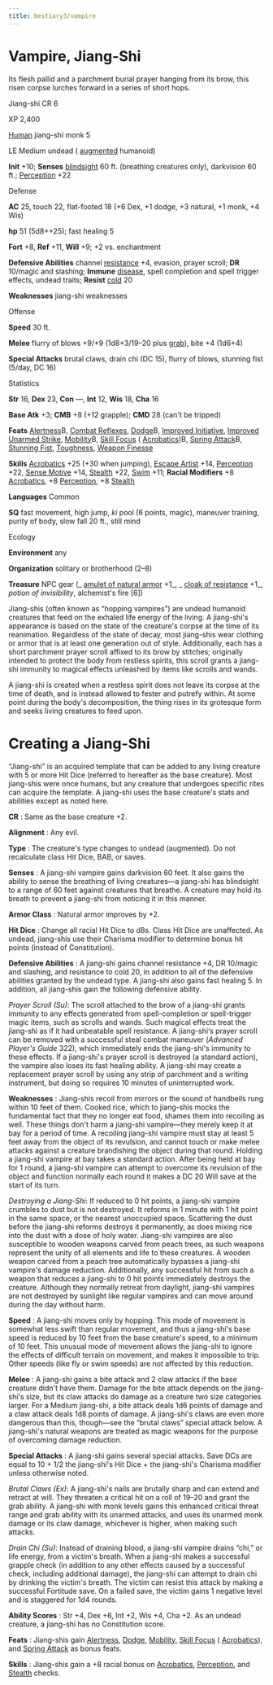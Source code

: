 ```yaml
---
title: bestiary3/vampire
---
```

# Vampire, Jiang-Shi

Its flesh pallid and a parchment burial prayer hanging from its brow, this risen corpse lurches forward in a series of short hops.

Jiang-shi CR 6

XP 2,400

[Human](monster_dir/creatureTypes#_human-subtype) jiang-shi monk 5

LE Medium undead ( [augmented](monsters/creatureTypes#_augmented-subtype) humanoid)

**Init** +10; **Senses** [blindsight](monster_dir/universalMonsterRules#_blindsight) 60 ft. (breathing creatures only), darkvision 60 ft.; [Perception](skills/perception#_perception) +22

Defense

**AC** 25, touch 22, flat-footed 18 (+6 Dex, +1 dodge, +3 natural, +1 monk, +4 Wis)

**hp** 51 (5d8++25); fast healing 5

**Fort** +8, **Ref** +11, **Will** +9; +2 vs. enchantment

**Defensive Abilities** channel [resistance](monster_dir/universalMonsterRules#_resistance) +4, evasion, prayer scroll; **DR** 10/magic and slashing; **Immune** [disease](monster_dir/universalMonsterRules#_disease-(ex-or-su)), spell completion and spell trigger effects, undead traits; **Resist** [cold](monsters/creatureTypes#_cold-subtype) 20

**Weaknesses** jiang-shi weaknesses

Offense

**Speed** 30 ft.

**Melee** flurry of blows +9/+9 (1d8+3/19–20 plus [grab](monster_dir/universalMonsterRules#_grab)), bite +4 (1d6+4)

**Special Attacks** brutal claws, drain chi (DC 15), flurry of blows, stunning fist (5/day, DC 16)

Statistics

**Str** 16, **Dex** 23, **Con** —, **Int** 12, **Wis** 18, **Cha** 16

**Base Atk** +3; **CMB** +8 (+12 grapple); **CMD** 28 (can't be tripped)

**Feats** [Alertness](feats#_alertness)B, [Combat Reflexes](feats#_combat-reflexes), [Dodge](feats#_dodge)B, [Improved Initiative](feats#_improved-initiative), [Improved Unarmed Strike](feats#_improved-unarmed-strike), [Mobility](feats#_mobility)B, [Skill Focus](feats#_skill-focus) ( [Acrobatics](skill_dir/acrobatics#_acrobatics))B, [Spring Attack](feats#_spring-attack)B, [Stunning Fist](classes/monk#_stunning-fist), [Toughness](feats#_toughness), [Weapon Finesse](feats#_weapon-finesse)

**Skills** [Acrobatics](skill_dir/acrobatics#_acrobatics) +25 (+30 when jumping), [Escape Artist](skills/escapeArtist#_escape-artist) +14, [Perception](skill_dir/perception#_perception) +22, [Sense Motive](skills/senseMotive#_sense-motive) +14, [Stealth](skill_dir/stealth#_stealth) +22, [Swim](skills/swim#_swim) +11; **Racial Modifiers** +8 [Acrobatics](skill_dir/acrobatics#_acrobatics), +8 [Perception](skills/perception#_perception), +8 [Stealth](skill_dir/stealth#_stealth)

**Languages** Common

**SQ** fast movement, high jump, _ki_ pool (6 points, magic), maneuver training, purity of body, slow fall 20 ft., still mind

Ecology

**Environment** any

**Organization** solitary or brotherhood (2–8)

**Treasure** NPC gear (_ [amulet of natural armor](magicItems/wondrousItems#_amulet-of-natural-armor) +1_, _ [cloak of resistance](magicItem_dir/wondrousItems#_cloak-of-resistance) +1_, _potion of invisibility_, alchemist's fire [6])

Jiang-shis (often known as “hopping vampires”) are undead humanoid creatures that feed on the exhaled life energy of the living. A jiang-shi's appearance is based on the state of the creature's corpse at the time of its reanimation. Regardless of the state of decay, most jiang-shis wear clothing or armor that is at least one generation out of style. Additionally, each has a short parchment prayer scroll affixed to its brow by stitches; originally intended to protect the body from restless spirits, this scroll grants a jiang-shi immunity to magical effects unleashed by items like scrolls and wands.

A jiang-shi is created when a restless spirit does not leave its corpse at the time of death, and is instead allowed to fester and putrefy within. At some point during the body's decomposition, the thing rises in its grotesque form and seeks living creatures to feed upon.

# Creating a Jiang-Shi

“Jiang-shi” is an acquired template that can be added to any living creature with 5 or more Hit Dice (referred to hereafter as the base creature). Most jiang-shis were once humans, but any creature that undergoes specific rites can acquire the template. A jiang-shi uses the base creature's stats and abilities except as noted here.

**CR** : Same as the base creature +2.

**Alignment** : Any evil.

**Type** : The creature's type changes to undead (augmented). Do not recalculate class Hit Dice, BAB, or saves.

**Senses** : A jiang-shi vampire gains darkvision 60 feet. It also gains the ability to sense the breathing of living creatures—a jiang-shi has blindsight to a range of 60 feet against creatures that breathe. A creature may hold its breath to prevent a jiang-shi from noticing it in this manner.

**Armor Class** : Natural armor improves by +2.

**Hit Dice** : Change all racial Hit Dice to d8s. Class Hit Dice are unaffected. As undead, jiang-shis use their Charisma modifier to determine bonus hit points (instead of Constitution).

**Defensive Abilities** : A jiang-shi gains channel resistance +4, DR 10/magic and slashing, and resistance to cold 20, in addition to all of the defensive abilities granted by the undead type. A jiang-shi also gains fast healing 5. In addition, all jiang-shis gain the following defensive ability.

_Prayer Scroll (Su)_: The scroll attached to the brow of a jiang-shi grants immunity to any effects generated from spell-completion or spell-trigger magic items, such as scrolls and wands. Such magical effects treat the jiang-shi as if it had unbeatable spell resistance. A jiang-shi‘s prayer scroll can be removed with a successful steal combat maneuver (_Advanced Player's Guide_ 322), which immediately ends the jiang-shi's immunity to these effects. If a jiang-shi's prayer scroll is destroyed (a standard action), the vampire also loses its fast healing ability. A jiang-shi may create a replacement prayer scroll by using any strip of parchment and a writing instrument, but doing so requires 10 minutes of uninterrupted work.

**Weaknesses** : Jiang-shis recoil from mirrors or the sound of handbells rung within 10 feet of them. Cooked rice, which to jiang-shis mocks the fundamental fact that they no longer eat food, shames them into recoiling as well. These things don't harm a jiang-shi vampire—they merely keep it at bay for a period of time. A recoiling jiang-shi vampire must stay at least 5 feet away from the object of its revulsion, and cannot touch or make melee attacks against a creature brandishing the object during that round. Holding a jiang-shi vampire at bay takes a standard action. After being held at bay for 1 round, a jiang-shi vampire can attempt to overcome its revulsion of the object and function normally each round it makes a DC 20 Will save at the start of its turn.

_Destroying a Jiang-Shi_: If reduced to 0 hit points, a jiang-shi vampire crumbles to dust but is not destroyed. It reforms in 1 minute with 1 hit point in the same space, or the nearest unoccupied space. Scattering the dust before the jiang-shi reforms destroys it permanently, as does mixing rice into the dust with a dose of holy water. Jiang-shi vampires are also susceptible to wooden weapons carved from peach trees, as such weapons represent the unity of all elements and life to these creatures. A wooden weapon carved from a peach tree automatically bypasses a jiang-shi vampire's damage reduction. Additionally, any successful hit from such a weapon that reduces a jiang-shi to 0 hit points immediately destroys the creature. Although they normally retreat from daylight, jiang-shi vampires are not destroyed by sunlight like regular vampires and can move around during the day without harm.

**Speed** : A jiang-shi moves only by hopping. This mode of movement is somewhat less swift than regular movement, and thus a jiang-shi's base speed is reduced by 10 feet from the base creature's speed, to a minimum of 10 feet. This unusual mode of movement allows the jiang-shi to ignore the effects of difficult terrain on movement, and makes it impossible to trip. Other speeds (like fly or swim speeds) are not affected by this reduction.

**Melee** : A jiang-shi gains a bite attack and 2 claw attacks if the base creature didn't have them. Damage for the bite attack depends on the jiang-shi's size, but its claw attacks do damage as a creature two size categories larger. For a Medium jiang-shi, a bite attack deals 1d6 points of damage and a claw attack deals 1d8 points of damage. A jiang-shi's claws are even more dangerous than this, though—see the “brutal claws” special attack below. A jiang-shi's natural weapons are treated as magic weapons for the purpose of overcoming damage reduction.

**Special Attacks** : A jiang-shi gains several special attacks. Save DCs are equal to 10 + 1/2 the jiang-shi's Hit Dice + the jiang-shi's Charisma modifier unless otherwise noted.

_Brutal Claws (Ex)_: A jiang-shi's nails are brutally sharp and can extend and retract at will. They threaten a critical hit on a roll of 19–20 and grant the grab ability. A jiang-shi with monk levels gains this enhanced critical threat range and grab ability with its unarmed attacks, and uses its unarmed monk damage or its claw damage, whichever is higher, when making such attacks.

_Drain Chi (Su)_: Instead of draining blood, a jiang-shi vampire drains “chi,” or life energy, from a victim's breath. When a jiang-shi makes a successful grapple check (in addition to any other effects caused by a successful check, including additional damage), the jiang-shi can attempt to drain chi by drinking the victim's breath. The victim can resist this attack by making a successful Fortitude save. On a failed save, the victim gains 1 negative level and is staggered for 1d4 rounds.

**Ability Scores** : Str +4, Dex +6, Int +2, Wis +4, Cha +2. As an undead creature, a jiang-shi has no Constitution score.

**Feats** : Jiang-shis gain [Alertness](feats#_alertness), [Dodge](feats#_dodge), [Mobility](feats#_mobility), [Skill Focus](feats#_skill-focus) ( [Acrobatics](skill_dir/acrobatics#_acrobatics)), and [Spring Attack](feats#_spring-attack) as bonus feats.

**Skills** : Jiang-shis gain a +8 racial bonus on [Acrobatics](skills/acrobatics#_acrobatics), [Perception](skill_dir/perception#_perception), and [Stealth](skills/stealth#_stealth) checks.


